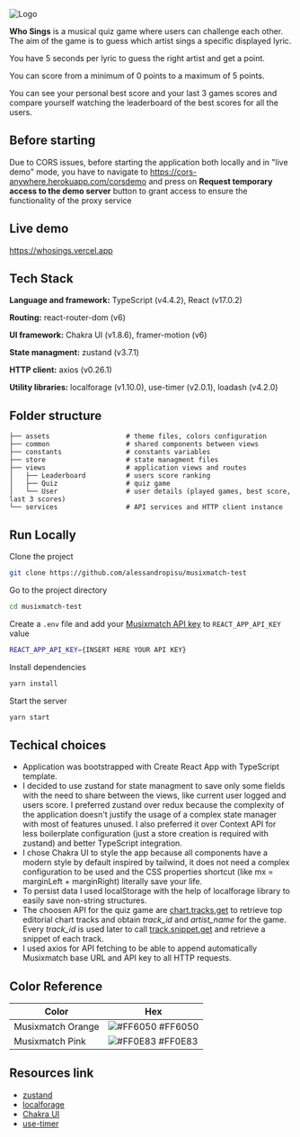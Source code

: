 ![Logo](https://iili.io/GzQSuj.png)

**Who Sings** is a musical quiz game where users can challenge each other. The aim of the game is to guess which artist sings a specific displayed lyric.

You have 5 seconds per lyric to guess the right artist and get a point.

You can score from a minimum of 0 points to a maximum of 5 points.

You can see your personal best score and your last 3 games scores and compare yourself watching the leaderboard of the best scores for all the users.

## Before starting

Due to CORS issues, before starting the application both locally and in "live demo" mode, you have to navigate to https://cors-anywhere.herokuapp.com/corsdemo and press on **Request temporary access to the demo server** button to grant access to ensure the functionality of the proxy service

## Live demo

https://whosings.vercel.app

## Tech Stack

**Language and framework:** TypeScript (v4.4.2), React (v17.0.2)

**Routing:** react-router-dom (v6)

**UI framework:** Chakra UI (v1.8.6), framer-motion (v6)

**State managment:** zustand (v3.7.1)

**HTTP client:** axios (v0.26.1)

**Utility libraries:** localforage (v1.10.0), use-timer (v2.0.1), loadash (v4.2.0)

## Folder structure

    ├── assets                   # theme files, colors configuration
    ├── common                   # shared components between views
    ├── constants                # constants variables
    ├── store                    # state managment files
    ├── views                    # application views and routes
    │   ├── Leaderboard          # users score ranking
    │   ├── Quiz                 # quiz game
    │   └── User                 # user details (played games, best score, last 3 scores)
    └── services                 # API services and HTTP client instance

## Run Locally

Clone the project

```bash
git clone https://github.com/alessandropisu/musixmatch-test
```

Go to the project directory

```bash
cd musixmatch-test
```

Create a `.env` file and add your [Musixmatch API key](https://developer.musixmatch.com/) to `REACT_APP_API_KEY` value

```bash
REACT_APP_API_KEY={INSERT HERE YOUR API KEY}
```

Install dependencies

```bash
yarn install
```

Start the server

```bash
yarn start
```

## Techical choices

- Application was bootstrapped with Create React App with TypeScript template.
- I decided to use zustand for state managment to save only some fields with the need to share between the views, like current user logged and users score. I preferred zustand over redux because the complexity of the application doesn't justify the usage of a complex state manager with most of features unused. I also preferred it over Context API for less boilerplate configuration (just a store creation is required with zustand) and better TypeScript integration.
- I chose Chakra UI to style the app because all components have a modern style by default inspired by tailwind, it does not need a complex configuration to be used and the CSS properties shortcut (like mx = marginLeft + marginRight) literally save your life.
- To persist data I used localStorage with the help of localforage library to easily save non-string structures.
- The choosen API for the quiz game are [chart.tracks.get](https://developer.musixmatch.com/documentation/api-reference/track-chart-get) to retrieve top editorial chart tracks and obtain _track_id_ and _artist_name_ for the game. Every _track_id_ is used later to call [track.snippet.get](https://developer.musixmatch.com/documentation/api-reference/track-snippet-get) and retrieve a snippet of each track.
- I used axios for API fetching to be able to append automatically Musixmatch base URL and API key to all HTTP requests.

## Color Reference

| Color             | Hex                                                              |
| ----------------- | ---------------------------------------------------------------- |
| Musixmatch Orange | ![#FF6050](https://via.placeholder.com/10/FF6050?text=+) #FF6050 |
| Musixmatch Pink   | ![#FF0E83](https://via.placeholder.com/10/FF0E83?text=+) #FF0E83 |

## Resources link

- [zustand](https://github.com/pmndrs/zustand)
- [localforage](https://github.com/localForage/localForage)
- [Chakra UI](https://github.com/chakra-ui/chakra-ui)
- [use-timer](https://github.com/thibaultboursier/use-timer)
